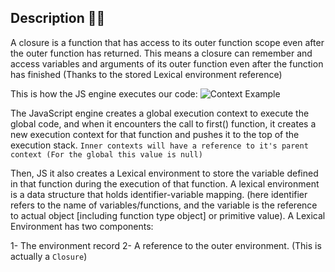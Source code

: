 ## Description 🐱‍🏍
A closure is a function that has access to its outer function scope even after the outer function has returned. This means a closure can remember and access variables and arguments of its outer function even after the function has finished (Thanks to the stored Lexical environment reference)

This is how the JS engine executes our code:
![Context Example](https://miro.medium.com/max/700/1*fYq9aQ9OMhO-THHrr7N54w.png)

The JavaScript engine creates a global execution context to execute the global code, and when it encounters the call to first() function, it creates a new execution context for that function and pushes it to the top of the execution stack. `Inner contexts will have a reference to it's parent context (For the global this value is null)`

Then, JS it also creates a Lexical environment to store the variable defined in that function during the execution of that function.
A lexical environment is a data structure that holds identifier-variable mapping. (here identifier refers to the name of variables/functions, and the variable is the reference to actual object [including function type object] or primitive value).
A Lexical Environment has two components: 

1- The environment record
2- A reference to the outer environment. (This is actually a `Closure`)
